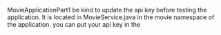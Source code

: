 MovieApplicationPart1
be kind to update the api key before testing the application. It is located in MovieService.java in the movie namespace of the application. you can put your api key in the 
